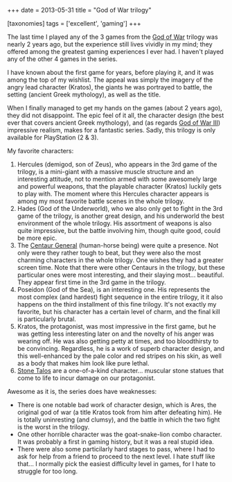 +++
date = 2013-05-31
title = "God of War trilogy"

[taxonomies]
tags = ['excellent', 'gaming']
+++

The last time I played any of the 3 games from the [God of War] trilogy
was nearly 2 years ago, but the experience still lives vividly in my
mind; they offered among the greatest gaming experiences I ever had. I
haven\'t played any of the other 4 games in the series.

I have known about the first game for years, before playing it, and it
was among the top of my wishlist. The appeal was simply the imagery of
the angry lead character (Kratos), the giants he was portrayed to
battle, the setting (ancient Greek mythology), as well as the title.

When I finally managed to get my hands on the games (about 2 years ago),
they did not disappoint. The epic feel of it all, the character design
(the best ever that covers ancient Greek mythology), and (as regards
[God of War III]) impressive realism, makes for a fantastic series.
Sadly, this trilogy is only available for PlayStation (2 & 3).

My favorite characters:

1.  Hercules (demigod, son of Zeus), who appears in the 3rd game of the
    trilogy, is a mini-giant with a massive muscle structure and an
    interesting attitude, not to mention armed with some awesomely large
    and powerful weapons, that the playable character (Kratos) luckily
    gets to play with. The moment where this Hercules character appears
    is among my most favorite battle scenes in the whole trilogy.
2.  Hades (God of the Underworld), who we also only get to fight in the
    3rd game of the trilogy, is another great design, and his underworld
    the best environment of the whole trilogy. His assortment of weapons
    is also quite impressive, but the battle involving him, though quite
    good, could be more epic.
3.  The [Centaur General] (human-horse being) were quite a presence. Not
    only were they rather tough to beat, but they were also the most
    charming characters in the whole trilogy. One wishes they had a
    greater screen time. Note that there were other Centaurs in the
    trilogy, but these particular ones were most interesting, and their
    slaying most\... beautiful. They appear first time in the 3rd game
    in the trilogy.
4.  Poseidon (God of the Sea), is an interesting one. His represents the
    most complex (and hardest) fight sequence in the entire trilogy, it
    it also happens on the third installment of this fine trilogy. It\'s
    not exactly my favorite, but his character has a certain level of
    charm, and the final kill is particularly brutal.
5.  Kratos, the protagonist, was most impressive in the first game, but
    he was getting less interesting later on and the novelty of his
    anger was wearing off. He was also getting petty at times, and too
    bloodthirsty to be convincing. Regardless, he is a work of superb
    character design, and this well-enhanced by the pale color and red
    stripes on his skin, as well as a body that makes him look like pure
    lethal.
6.  [Stone Talos] are a one-of-a-kind character\... muscular stone
    statues that come to life to incur damage on our protagonist.

Awesome as it is, the series does have weaknesses:

-   There is one notable bad work of character design, which is Ares,
    the original god of war (a title Kratos took from him after
    defeating him). He is totally uninresting (and clumsy), and the
    battle in which the two fight is the worst in the trilogy.
-   One other horrible character was the goat-snake-lion combo
    character. It was probably a first in gaming history, but it was a
    real stupid idea.
-   There were also some particilarly hard stages to pass, where I had
    to ask for help from a friend to proceed to the next level. I hate
    stuff like that\... I normally pick the easiest difficulty level in
    games, for I hate to struggle for too long.

  [God of War]: http://en.wikipedia.org/wiki/God_of_War_(series)
  [God of War III]: http://en.wikipedia.org/wiki/God_of_War_III
  [Centaur General]: http://godofwar.wikia.com/wiki/Centaur#Centaur_General
  [Stone Talos]: http://godofwar.wikia.com/wiki/Stone_Talos
